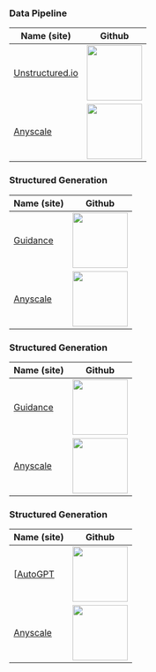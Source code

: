 ### Data Pipeline

| Name (site) | Github |
|------------|------------|
| [Unstructured.io](https://unstructured.io/) | <a href=https://github.com/Unstructured-IO/unstructured><img src="https://img.shields.io/github/stars/Unstructured-IO/unstructured?style=social" width=100/></a> |
| [Anyscale](https://www.anyscale.com/) | <a href=https://github.com/ray-project/ray><img src="https://img.shields.io/github/stars/ray-project/ray?style=social" width=100/></a> |

### Structured Generation

| Name (site) | Github |
|------------|------------|
| [Guidance](https://github.com/guidance-ai/guidance) | <a href=https://github.com/guidance-ai/guidance><img src="https://img.shields.io/github/stars/guidance-ai/guidance?style=social" width=100/></a> |
| [Anyscale](https://www.anyscale.com/) | <a href=https://github.com/ray-project/ray><img src="https://img.shields.io/github/stars/ray-project/ray?style=social" width=100/></a> |

### Structured Generation

| Name (site) | Github |
|------------|------------|
| [Guidance](https://github.com/guidance-ai/guidance) | <a href=https://github.com/guidance-ai/guidance><img src="https://img.shields.io/github/stars/guidance-ai/guidance?style=social" width=100/></a> |
| [Anyscale](https://www.anyscale.com/) | <a href=https://github.com/ray-project/ray><img src="https://img.shields.io/github/stars/ray-project/ray?style=social" width=100/></a> |

### Structured Generation

| Name (site) | Github |
|------------|------------|
| [[AutoGPT]((https://agpt.co/)) | <a href=https://github.com/Significant-Gravitas/AutoGPT><img src="https://img/shields/io/github/stars/Significant-Gravitas/AutoGPT?style=social" width=100/></a> |
| [Anyscale](https://www.anyscale.com/) | <a href=https://github.com/ray-project/ray><img src="https://img.shields.io/github/stars/ray-project/ray?style=social" width=100/></a> |


